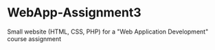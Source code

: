 # WebApp-Assignment3
Small website (HTML, CSS, PHP) for a "Web Application Development" course assignment 
